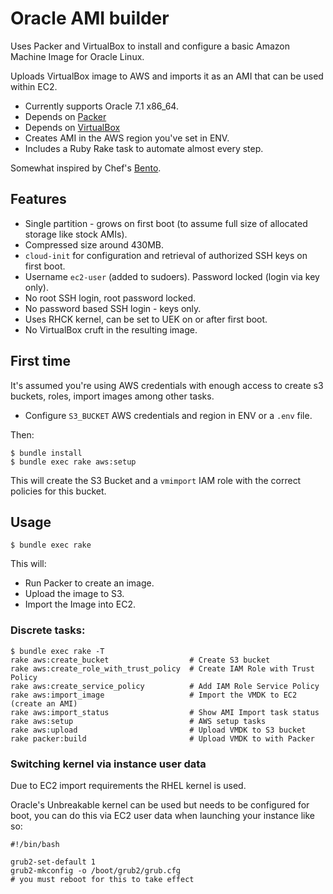 # Oracle AMI builder

Uses Packer and VirtualBox to install and configure a basic Amazon Machine Image for Oracle Linux.

Uploads VirtualBox image to AWS and imports it as an AMI that can be used within EC2.

* Currently supports Oracle 7.1 x86_64.
* Depends on [Packer](http://packer.io)
* Depends on [VirtualBox](http://virtualbox.org)
* Creates AMI in the AWS region you've set in ENV.
* Includes a Ruby Rake task to automate almost every step.

Somewhat inspired by Chef's [Bento](https://github.com/chef/bento).

## Features

* Single partition - grows on first boot (to assume full size of allocated storage like stock AMIs).
* Compressed size around 430MB.
* `cloud-init` for configuration and retrieval of authorized SSH keys on first boot.
* Username `ec2-user` (added to sudoers). Password locked (login via key only).
* No root SSH login, root password locked.
* No password based SSH login - keys only.
* Uses RHCK kernel, can be set to UEK on or after first boot.
* No VirtualBox cruft in the resulting image.


## First time

It's assumed you're using AWS credentials with enough access to create s3 buckets, roles, import images among other tasks.

* Configure `S3_BUCKET` AWS credentials and region in ENV or a `.env` file.

Then:

```shell
$ bundle install
$ bundle exec rake aws:setup
```

This will create the S3 Bucket and a `vmimport` IAM role with the correct policies for this bucket.

## Usage

```shell
$ bundle exec rake
```

This will:
* Run Packer to create an image.
* Upload the image to S3.
* Import the Image into EC2.


### Discrete tasks:

```shell
$ bundle exec rake -T
rake aws:create_bucket                  # Create S3 bucket
rake aws:create_role_with_trust_policy  # Create IAM Role with Trust Policy
rake aws:create_service_policy          # Add IAM Role Service Policy
rake aws:import_image                   # Import the VMDK to EC2 (create an AMI)
rake aws:import_status                  # Show AMI Import task status
rake aws:setup                          # AWS setup tasks
rake aws:upload                         # Upload VMDK to S3 bucket
rake packer:build                       # Upload VMDK to with Packer
```

### Switching kernel via instance user data

Due to EC2 import requirements the RHEL kernel is used.

Oracle's Unbreakable kernel can be used but needs to be configured for boot, you can do this via EC2 user data when launching your instance like so:

```shell
#!/bin/bash

grub2-set-default 1
grub2-mkconfig -o /boot/grub2/grub.cfg
# you must reboot for this to take effect
```
